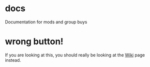 # docs
Documentation for mods and group buys

# wrong button!
If you are looking at this, you should really be looking at the [Wiki](/wiki) page instead.
